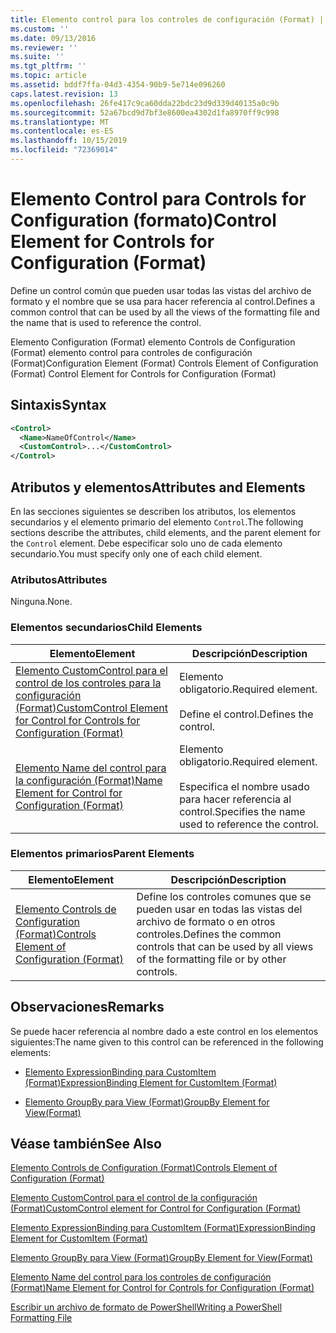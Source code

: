 ```yaml
---
title: Elemento control para los controles de configuración (Format) | Microsoft Docs
ms.custom: ''
ms.date: 09/13/2016
ms.reviewer: ''
ms.suite: ''
ms.tgt_pltfrm: ''
ms.topic: article
ms.assetid: bddf7ffa-04d3-4354-90b9-5e714e096260
caps.latest.revision: 13
ms.openlocfilehash: 26fe417c9ca60dda22bdc23d9d339d40135a0c9b
ms.sourcegitcommit: 52a67bcd9d7bf3e8600ea4302d1fa8970ff9c998
ms.translationtype: MT
ms.contentlocale: es-ES
ms.lasthandoff: 10/15/2019
ms.locfileid: "72369014"
---
```

# <a name="control-element-for-controls-for-configuration-format"></a><span data-ttu-id="e9af6-102">Elemento Control para Controls for Configuration (formato)</span><span class="sxs-lookup"><span data-stu-id="e9af6-102">Control Element for Controls for Configuration (Format)</span></span>

<span data-ttu-id="e9af6-103">Define un control común que pueden usar todas las vistas del archivo de formato y el nombre que se usa para hacer referencia al control.</span><span class="sxs-lookup"><span data-stu-id="e9af6-103">Defines a common control that can be used by all the views of the formatting file and the name that is used to reference the control.</span></span>

<span data-ttu-id="e9af6-104">Elemento Configuration (Format) elemento Controls de Configuration (Format) elemento control para controles de configuración (Format)</span><span class="sxs-lookup"><span data-stu-id="e9af6-104">Configuration Element (Format) Controls Element of Configuration (Format) Control Element for Controls for Configuration (Format)</span></span>

## <a name="syntax"></a><span data-ttu-id="e9af6-105">Sintaxis</span><span class="sxs-lookup"><span data-stu-id="e9af6-105">Syntax</span></span>

```xml
<Control>
  <Name>NameOfControl</Name>
  <CustomControl>...</CustomControl>
</Control>
```

## <a name="attributes-and-elements"></a><span data-ttu-id="e9af6-106">Atributos y elementos</span><span class="sxs-lookup"><span data-stu-id="e9af6-106">Attributes and Elements</span></span>

<span data-ttu-id="e9af6-107">En las secciones siguientes se describen los atributos, los elementos secundarios y el elemento primario del elemento `Control`.</span><span class="sxs-lookup"><span data-stu-id="e9af6-107">The following sections describe the attributes, child elements, and the parent element for the `Control` element.</span></span> <span data-ttu-id="e9af6-108">Debe especificar solo uno de cada elemento secundario.</span><span class="sxs-lookup"><span data-stu-id="e9af6-108">You must specify only one of each child element.</span></span>

### <a name="attributes"></a><span data-ttu-id="e9af6-109">Atributos</span><span class="sxs-lookup"><span data-stu-id="e9af6-109">Attributes</span></span>

<span data-ttu-id="e9af6-110">Ninguna.</span><span class="sxs-lookup"><span data-stu-id="e9af6-110">None.</span></span>

### <a name="child-elements"></a><span data-ttu-id="e9af6-111">Elementos secundarios</span><span class="sxs-lookup"><span data-stu-id="e9af6-111">Child Elements</span></span>

|<span data-ttu-id="e9af6-112">Elemento</span><span class="sxs-lookup"><span data-stu-id="e9af6-112">Element</span></span>|<span data-ttu-id="e9af6-113">Descripción</span><span class="sxs-lookup"><span data-stu-id="e9af6-113">Description</span></span>|
|-------------|-----------------|
|[<span data-ttu-id="e9af6-114">Elemento CustomControl para el control de los controles para la configuración (Format)</span><span class="sxs-lookup"><span data-stu-id="e9af6-114">CustomControl Element for Control for Controls for Configuration (Format)</span></span>](./customcontrol-element-for-control-for-controls-for-configuration-format.md)|<span data-ttu-id="e9af6-115">Elemento obligatorio.</span><span class="sxs-lookup"><span data-stu-id="e9af6-115">Required element.</span></span><br /><br /> <span data-ttu-id="e9af6-116">Define el control.</span><span class="sxs-lookup"><span data-stu-id="e9af6-116">Defines the control.</span></span>|
|[<span data-ttu-id="e9af6-117">Elemento Name del control para la configuración (Format)</span><span class="sxs-lookup"><span data-stu-id="e9af6-117">Name Element for Control for Configuration (Format)</span></span>](./name-element-for-control-for-controls-for-configuration-format.md)|<span data-ttu-id="e9af6-118">Elemento obligatorio.</span><span class="sxs-lookup"><span data-stu-id="e9af6-118">Required element.</span></span><br /><br /> <span data-ttu-id="e9af6-119">Especifica el nombre usado para hacer referencia al control.</span><span class="sxs-lookup"><span data-stu-id="e9af6-119">Specifies the name used to reference the control.</span></span>|

### <a name="parent-elements"></a><span data-ttu-id="e9af6-120">Elementos primarios</span><span class="sxs-lookup"><span data-stu-id="e9af6-120">Parent Elements</span></span>

|<span data-ttu-id="e9af6-121">Elemento</span><span class="sxs-lookup"><span data-stu-id="e9af6-121">Element</span></span>|<span data-ttu-id="e9af6-122">Descripción</span><span class="sxs-lookup"><span data-stu-id="e9af6-122">Description</span></span>|
|-------------|-----------------|
|[<span data-ttu-id="e9af6-123">Elemento Controls de Configuration (Format)</span><span class="sxs-lookup"><span data-stu-id="e9af6-123">Controls Element of Configuration (Format)</span></span>](./controls-element-for-configuration-format.md)|<span data-ttu-id="e9af6-124">Define los controles comunes que se pueden usar en todas las vistas del archivo de formato o en otros controles.</span><span class="sxs-lookup"><span data-stu-id="e9af6-124">Defines the common controls that can be used by all views of the formatting file or by other controls.</span></span>|

## <a name="remarks"></a><span data-ttu-id="e9af6-125">Observaciones</span><span class="sxs-lookup"><span data-stu-id="e9af6-125">Remarks</span></span>

<span data-ttu-id="e9af6-126">Se puede hacer referencia al nombre dado a este control en los elementos siguientes:</span><span class="sxs-lookup"><span data-stu-id="e9af6-126">The name given to this control can be referenced in the following elements:</span></span>

- [<span data-ttu-id="e9af6-127">Elemento ExpressionBinding para CustomItem (Format)</span><span class="sxs-lookup"><span data-stu-id="e9af6-127">ExpressionBinding Element for CustomItem (Format)</span></span>](./expressionbinding-element-for-customitem-for-controls-for-configuration-format.md)

- [<span data-ttu-id="e9af6-128">Elemento GroupBy para View (Format)</span><span class="sxs-lookup"><span data-stu-id="e9af6-128">GroupBy Element for View(Format)</span></span>](./groupby-element-for-view-format.md)

## <a name="see-also"></a><span data-ttu-id="e9af6-129">Véase también</span><span class="sxs-lookup"><span data-stu-id="e9af6-129">See Also</span></span>

[<span data-ttu-id="e9af6-130">Elemento Controls de Configuration (Format)</span><span class="sxs-lookup"><span data-stu-id="e9af6-130">Controls Element of Configuration (Format)</span></span>](./controls-element-for-configuration-format.md)

[<span data-ttu-id="e9af6-131">Elemento CustomControl para el control de la configuración (Format)</span><span class="sxs-lookup"><span data-stu-id="e9af6-131">CustomControl element for Control for Configuration (Format)</span></span>](./customcontrol-element-for-control-for-controls-for-configuration-format.md)

[<span data-ttu-id="e9af6-132">Elemento ExpressionBinding para CustomItem (Format)</span><span class="sxs-lookup"><span data-stu-id="e9af6-132">ExpressionBinding Element for CustomItem (Format)</span></span>](./expressionbinding-element-for-customitem-for-controls-for-configuration-format.md)

[<span data-ttu-id="e9af6-133">Elemento GroupBy para View (Format)</span><span class="sxs-lookup"><span data-stu-id="e9af6-133">GroupBy Element for View(Format)</span></span>](./groupby-element-for-view-format.md)

[<span data-ttu-id="e9af6-134">Elemento Name del control para los controles de configuración (Format)</span><span class="sxs-lookup"><span data-stu-id="e9af6-134">Name Element for Control for Controls for Configuration (Format)</span></span>](./name-element-for-control-for-controls-for-configuration-format.md)

[<span data-ttu-id="e9af6-135">Escribir un archivo de formato de PowerShell</span><span class="sxs-lookup"><span data-stu-id="e9af6-135">Writing a PowerShell Formatting File</span></span>](./writing-a-powershell-formatting-file.md)
